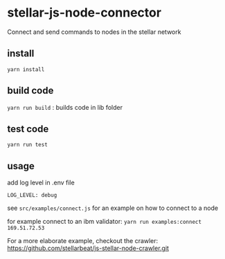 # stellar-js-node-connector

Connect and send commands to nodes in the stellar network

## install
`yarn install`

## build code
`yarn run build` : builds code in lib folder

## test code
`yarn run test`

## usage

add log level in .env file 

`LOG_LEVEL: debug`

see `src/examples/connect.js` for an example on how to connect to a node

for example connect to an ibm validator: `yarn run examples:connect 169.51.72.53`

For a more elaborate example, checkout the crawler: https://github.com/stellarbeat/js-stellar-node-crawler.git
